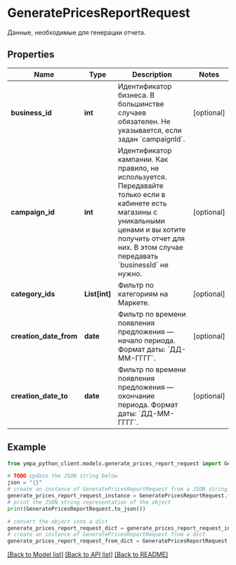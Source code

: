 # GeneratePricesReportRequest

Данные, необходимые для генерации отчета.

## Properties

Name | Type | Description | Notes
------------ | ------------- | ------------- | -------------
**business_id** | **int** | Идентификатор бизнеса.  В большинстве случаев обязателен. Не указывается, если задан &#x60;campaignId&#x60;.  | [optional] 
**campaign_id** | **int** | Идентификатор кампании.  Как правило, не используется. Передавайте только если в кабинете есть магазины с уникальными ценами и вы хотите получить отчет для них. В этом случае передавать &#x60;businessId&#x60; не нужно.  | [optional] 
**category_ids** | **List[int]** | Фильтр по категориям на Маркете. | [optional] 
**creation_date_from** | **date** | Фильтр по времени появления предложения — начало периода.  Формат даты: &#x60;ДД-ММ-ГГГГ&#x60;.  | [optional] 
**creation_date_to** | **date** | Фильтр по времени появления предложения — окончание периода.  Формат даты: &#x60;ДД-ММ-ГГГГ&#x60;.  | [optional] 

## Example

```python
from ympa_python_client.models.generate_prices_report_request import GeneratePricesReportRequest

# TODO update the JSON string below
json = "{}"
# create an instance of GeneratePricesReportRequest from a JSON string
generate_prices_report_request_instance = GeneratePricesReportRequest.from_json(json)
# print the JSON string representation of the object
print(GeneratePricesReportRequest.to_json())

# convert the object into a dict
generate_prices_report_request_dict = generate_prices_report_request_instance.to_dict()
# create an instance of GeneratePricesReportRequest from a dict
generate_prices_report_request_from_dict = GeneratePricesReportRequest.from_dict(generate_prices_report_request_dict)
```
[[Back to Model list]](../README.md#documentation-for-models) [[Back to API list]](../README.md#documentation-for-api-endpoints) [[Back to README]](../README.md)


